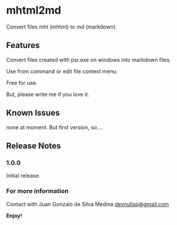 # mhtml2md

Convert files mht (mhtml) to md (markdown).

## Features

Convert files created with psr.exe on windows into markdown files.

Use from command or edit file context menu.

Free for use.

But, please write me if you love it.

## Known Issues

none at moment. But first version, so....

## Release Notes

### 1.0.0

Initial release.

### For more information

Contact with Juan Gonzalo de Silva Medina 
devnullsp@gmail.com

**Enjoy!**
